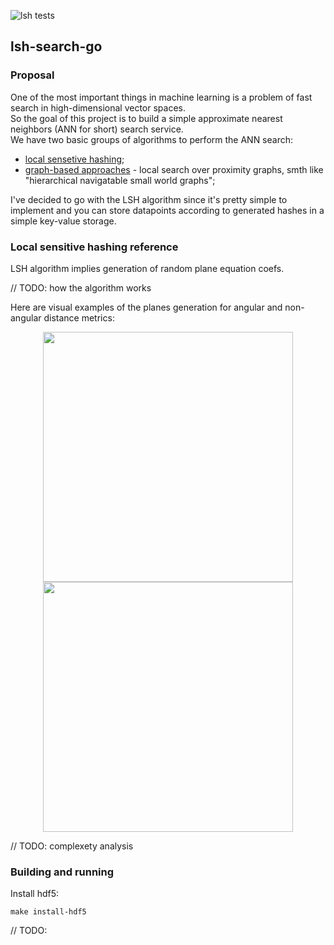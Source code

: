 ![lsh tests](https://github.com/gasparian/lsh-search-go/actions/workflows/test.yml/badge.svg?branch=master)
## lsh-search-go  

### Proposal  

One of the most important things in machine learning is a problem of fast search in high-dimensional vector spaces.  
So the goal of this project is to build a simple approximate nearest neighbors (ANN for short) search service.  
We have two basic groups of algorithms to perform the ANN search:  
 - [local sensetive hashing](https://en.wikipedia.org/wiki/Locality-sensitive_hashing);  
 - [graph-based approaches](https://en.wikipedia.org/wiki/Small-world_network) - local search over proximity graphs, smth like "hierarchical navigatable small world graphs";  

I've decided to go with the LSH algorithm since it's pretty simple to implement and you can store datapoints according to generated hashes in a simple key-value storage.  

### Local sensitive hashing reference   

LSH algorithm implies generation of random plane equation coefs.  

// TODO: how the algorithm works  

Here are visual examples of the planes generation for angular and non-angular distance metrics:  
<p align="center"> <img src="https://github.com/gasparian/lsh-search-go/blob/master/lsh/pics/non-biased.jpg" height=400/>  <img src="https://github.com/gasparian/lsh-search-go/blob/master/lsh/pics/biased.jpg" height=400/> </p>  

// TODO: complexety analysis  

### Building and running  

Install hdf5:  
```
make install-hdf5
```  

// TODO: 
